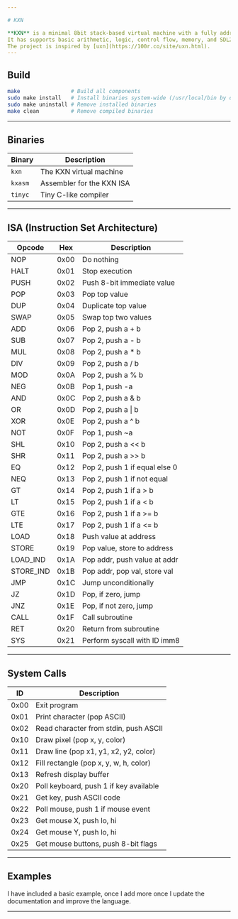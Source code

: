 ```yaml
---

# KXN

**KXN** is a minimal 8bit stack-based virtual machine with a fully addressable 64Kb memory, a custom ISA, assembler, and a Tiny C-like compiler.
It has supports basic arithmetic, logic, control flow, memory, and SDL2-based graphics operations.
The project is inspired by [uxn](https://100r.co/site/uxn.html).
---
```



## Build

```bash
make                # Build all components
sudo make install   # Install binaries system-wide (/usr/local/bin by default)
sudo make uninstall # Remove installed binaries
make clean          # Remove compiled binaries
```

---

## Binaries

| Binary  | Description               |
| ------- | ------------------------- |
| `kxn`   | The KXN virtual machine   |
| `kxasm` | Assembler for the KXN ISA |
| `tinyc` | Tiny C-like compiler      |

---

## ISA (Instruction Set Architecture)

| Opcode     | Hex  | Description                   |
| ---------- | ---- | ----------------------------- |
| NOP        | 0x00 | Do nothing                    |
| HALT       | 0x01 | Stop execution                |
| PUSH       | 0x02 | Push 8-bit immediate value    |
| POP        | 0x03 | Pop top value                 |
| DUP        | 0x04 | Duplicate top value           |
| SWAP       | 0x05 | Swap top two values           |
| ADD        | 0x06 | Pop 2, push a + b             |
| SUB        | 0x07 | Pop 2, push a - b             |
| MUL        | 0x08 | Pop 2, push a \* b            |
| DIV        | 0x09 | Pop 2, push a / b             |
| MOD        | 0x0A | Pop 2, push a % b             |
| NEG        | 0x0B | Pop 1, push -a                |
| AND        | 0x0C | Pop 2, push a & b             |
| OR         | 0x0D | Pop 2, push a \| b            |
| XOR        | 0x0E | Pop 2, push a ^ b             |
| NOT        | 0x0F | Pop 1, push \~a               |
| SHL        | 0x10 | Pop 2, push a << b            |
| SHR        | 0x11 | Pop 2, push a >> b            |
| EQ         | 0x12 | Pop 2, push 1 if equal else 0 |
| NEQ        | 0x13 | Pop 2, push 1 if not equal    |
| GT         | 0x14 | Pop 2, push 1 if a > b        |
| LT         | 0x15 | Pop 2, push 1 if a < b        |
| GTE        | 0x16 | Pop 2, push 1 if a >= b       |
| LTE        | 0x17 | Pop 2, push 1 if a <= b       |
| LOAD       | 0x18 | Push value at address         |
| STORE      | 0x19 | Pop value, store to address   |
| LOAD\_IND  | 0x1A | Pop addr, push value at addr  |
| STORE\_IND | 0x1B | Pop addr, pop val, store val  |
| JMP        | 0x1C | Jump unconditionally          |
| JZ         | 0x1D | Pop, if zero, jump            |
| JNZ        | 0x1E | Pop, if not zero, jump        |
| CALL       | 0x1F | Call subroutine               |
| RET        | 0x20 | Return from subroutine        |
| SYS        | 0x21 | Perform syscall with ID imm8  |

---

## System Calls

| ID   | Description                            |
| ---- | -------------------------------------- |
| 0x00 | Exit program                           |
| 0x01 | Print character (pop ASCII)            |
| 0x02 | Read character from stdin, push ASCII  |
| 0x10 | Draw pixel (pop x, y, color)           |
| 0x11 | Draw line (pop x1, y1, x2, y2, color)  |
| 0x12 | Fill rectangle (pop x, y, w, h, color) |
| 0x13 | Refresh display buffer                 |
| 0x20 | Poll keyboard, push 1 if key available |
| 0x21 | Get key, push ASCII code               |
| 0x22 | Poll mouse, push 1 if mouse event      |
| 0x23 | Get mouse X, push lo, hi               |
| 0x24 | Get mouse Y, push lo, hi               |
| 0x25 | Get mouse buttons, push 8-bit flags    |

---

## Examples
I have included a basic example, once I add more once I update the documentation and improve the language.

---
